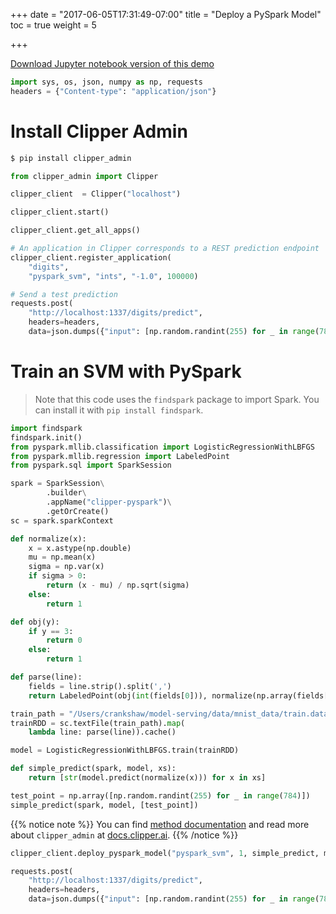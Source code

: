 +++
date = "2017-06-05T17:31:49-07:00"
title = "Deploy a PySpark Model"
toc = true
weight = 5

+++

[Download Jupyter notebook version of this demo](/ipynb/spark_meetup_demo.ipynb)

```python
import sys, os, json, numpy as np, requests
headers = {"Content-type": "application/json"}
```

# Install Clipper Admin

```sh
$ pip install clipper_admin
```


```python
from clipper_admin import Clipper
```


```python
clipper_client  = Clipper("localhost")
```


```python
clipper_client.start()
```


```python
clipper_client.get_all_apps()
```


```python
# An application in Clipper corresponds to a REST prediction endpoint
clipper_client.register_application(
    "digits",
    "pyspark_svm", "ints", "-1.0", 100000)
```


```python
# Send a test prediction
requests.post(
    "http://localhost:1337/digits/predict",
    headers=headers,
    data=json.dumps({"input": [np.random.randint(255) for _ in range(784)]})).json()
```

# Train an SVM with PySpark

> Note that this code uses the `findspark` package to import Spark. You can install it with `pip install findspark`.


```python
import findspark
findspark.init()
from pyspark.mllib.classification import LogisticRegressionWithLBFGS
from pyspark.mllib.regression import LabeledPoint
from pyspark.sql import SparkSession
```


```python
spark = SparkSession\
        .builder\
        .appName("clipper-pyspark")\
        .getOrCreate()
sc = spark.sparkContext


```


```python
def normalize(x):
    x = x.astype(np.double)
    mu = np.mean(x)
    sigma = np.var(x)
    if sigma > 0:
        return (x - mu) / np.sqrt(sigma)
    else:
        return 1

def obj(y):
    if y == 3:
        return 0
    else:
        return 1

def parse(line):
    fields = line.strip().split(',')
    return LabeledPoint(obj(int(fields[0])), normalize(np.array(fields[1:])))

train_path = "/Users/crankshaw/model-serving/data/mnist_data/train.data"
trainRDD = sc.textFile(train_path).map(
    lambda line: parse(line)).cache()
```


```python
model = LogisticRegressionWithLBFGS.train(trainRDD)
```


```python
def simple_predict(spark, model, xs):
    return [str(model.predict(normalize(x))) for x in xs]
```


```python
test_point = np.array([np.random.randint(255) for _ in range(784)])
simple_predict(spark, model, [test_point])
```

{{% notice note %}}
You can find [method documentation](http://docs.clipper.ai/en/latest/#clipper_admin.Clipper.deploy_pyspark_model)
and read more about `clipper_admin` at [docs.clipper.ai](docs.clipper.ai).
{{% /notice %}}

```python
clipper_client.deploy_pyspark_model("pyspark_svm", 1, simple_predict, model, sc, "ints")
```


```python
requests.post(
    "http://localhost:1337/digits/predict",
    headers=headers,
    data=json.dumps({"input": [np.random.randint(255) for _ in range(784)]})).json()
```
